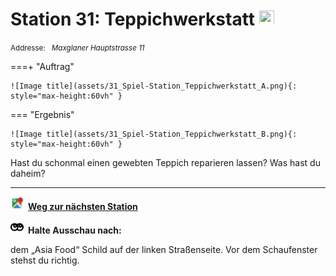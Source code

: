 # Station 31: Teppichwerkstatt  <a href="https://www.google.com/maps/dir/?api=1&travelmode=walking&destination=13.0249814,47.7964302"><img src="site:assets/google-maps.svg" width="24" height="24"></a>

<small>Addresse:<em style="margin-left: 10px">Maxglaner Hauptstrasse 11</em></small>



===+ "Auftrag"

    ![Image title](assets/31_Spiel-Station_Teppichwerkstatt_A.png){: style="max-height:60vh" }


=== "Ergebnis"

    ![Image title](assets/31_Spiel-Station_Teppichwerkstatt_B.png){: style="max-height:60vh" }


Hast du schonmal einen gewebten Teppich reparieren lassen? Was hast du daheim?



____

<a href="https://www.google.com/maps/dir/?api=1&travelmode=walking&destination=13.0242518,47.7964293"><img src="https://github.com/kipppunkte/kipppunkte/raw/gh-pages/assets/google-maps.svg" style="height: 1.5em;margin-right: 0.5em"></a>**[Weg zur nächsten Station](next_url)**



<img src="https://github.com/kipppunkte/kipppunkte/raw/gh-pages/assets/eyes.svg" style="height: 1.5em;background: white;margin-right: 0.5em">**Halte Ausschau nach:**

dem „Asia Food“ Schild auf der linken Straßenseite. Vor dem Schaufenster stehst du richtig.